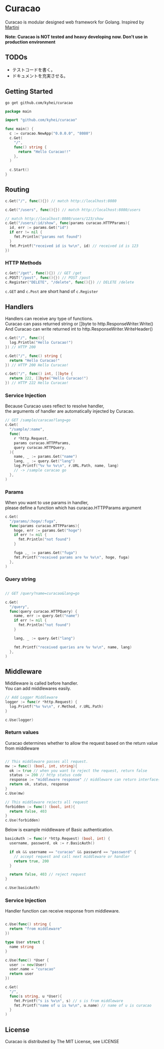 # Curacao

Curacao is modular designed web framework for Golang.
Inspired by [Martini](https://github.com/go-martini/martini)

**Note: Curacao is NOT tested and heavy developing now. Don't use in production environment**

## TODOs
 - テストコードを書く。
 - ドキュメントを充実させる。

## Getting Started
```
go get github.com/kyhei/curacao
```

```go
package main

import "github.com/kyhei/curacao"

func main() {
  c := curacao.NewApp("0.0.0.0", "8080")
  c.Get(
    "/",
    func() string {
      return "Hello Curacao!!"
    },
  )
  
  c.Start()
}

```

## Routing

```go
c.Get("/", func(){}) // match http://localhost:8080

c.Get("/users", func(){}) // match http://localhost:8080/users

// match http://localhost:8080/users/123/show
c.Get("/users/:id/show", func(params curacao.HTTPParams){
  id, err := params.Get("id")
  if err != nil {
    fmt.Println("params not found")
  }
  fmt.Printf("received id is %v\n", id) // received id is 123
})
```

### HTTP Methods

```go
c.Get("/get", func(){}) // GET /get
c.POST("/post", func(){}) // POST /post
c.Register("DELETE", "/delete", func(){}) // DELETE /delete
```

`c.GET` and `c.Post` are short hand of `c.Register`

## Handlers

Handlers can receive any type of functions.  
Curacao can pass returned string or []byte to http.ResponseWriter.Write()  
And Curacao can write returned int to http.ResponseWriter.WriteHeader()  


```go
c.Get("/", func(){
  log.Println("Hello Curacao!")
}) // HTTP 200
```

```go
c.Get("/", func() string {
  return "Hello Curacao!"
}) // HTTP 200 Hello Curacao!
```

```go
c.Get("/", func() int, []byte {
  return 222, []byte("Hello Curacao!")
}) // HTTP 222 Hello Curacao!
```

### Service Injection

Because Curacao uses reflect to resolve handler,  
the arguments of handler are automatically injected by Curacao.  

```go
// GET /sample/caracao?lang=go
c.Get(
  "/sample/:name", 
  func(
    r *http.Request, 
    params curacao.HTTPParams, 
    query curacao.HTTPQuery,
  ){
    name, _ := params.Get("name")
    lang, _ := query.Get("lang")
    log.Printf("%v %v %v\n", r.URL.Path, name, lang)
    // -> /sample caracao go
  },
)
```

### Params

When you want to use params in handler,  
please define a function which has curacao.HTTPParams argument 

```go
c.Get(
  "/params/:hoge/:fuga", 
  func(params curacao.HTTPParams){
    hoge, err := params.Get("hoge")
    if err != nil {
      fmt.Println("not found")
    }

    fuga ,_ := params.Get("fuga")
    fmt.Printf("received params are %v %v\n", hoge, fuga)
  },
)
```

### Query string

```go

// GET /query?name=curacao&lang=go

c.Get(
  "/query",
  func(query curacao.HTTPQuery) {
    name, err := query.Get("name")
    if err != nil {
      fmt.Println("not found")
    }

    lang, _ := query.Get("lang")

    fmt.Printf("received queries are %v %v\n", name, lang)
  },
)

```

## Middleware

Middleware is called before handler.  
You can add middlewares easily.

```go
// Add Logger Middleware
logger := func(r *http.Request) {
  log.Printf("%v %v\n", r.Method, r.URL.Path)
}

c.Use(logger)
```

### Return values

Curacao determines whether to allow the request based on the return value from middleware

```go

// This middleware passes all request.
mw := func() (bool, int, string){
  ok := true // when you want to reject the request, return false
  status := 200 // http status code
  response := "middleware response" // middleware can return interface{}
  return ok, status, response
}
c.Use(mw)

// This middleware rejects all request
forbidden := func() (bool, int){
  return false, 403
}
c.Use(forbidden)

```

Below is example middleware of Basic authentication.

```go
basicAuth := func(r *http.Request) (bool, int) {
  username, password, ok := r.BasicAuth()

  if ok && username == "curacao" && password == "password" {
    // accept request and call next middleware or handler
    return true, 200
  }

  return false, 403 // reject request
}

c.Use(basicAuth)
```

### Service Injection

Handler function can receive response from middleware.

```go

c.Use(func() string { 
  return "from middleware" 
})

type User struct {
  name string
}

c.Use(func() *User {
  user := new(User)
  user.name = "curacao"
  return user
})

c.Get(
  "/",
  func(s string, u *User){
    fmt.Printf("s is %v\n", s) // s is from middleware
    fmt.Printf("name of u is %v\n", u.name) // name of u is curacao
  }
)

```

## License
Curacao is distributed by The MIT License, see LICENSE